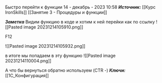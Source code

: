 
Быстро перейти к функции
 14 - декабрь - 2023  10:58 
***Источник:***  [[Курс IronSkills]] [[Занятие 3 - Процедуры и функции]]

***Заметка*** 
Видим функцию в коде и хотим к ней перейки как по ссылку
![[Pasted image 20231214105910.png]]

F12

![[Pasted image 20231214105932.png]]

в итоге мы попадаем в эту функцию
![[Pasted image 20231214110004.png]]

А что бы вернуться обратно используем (CTR -)
***Ключи:*** [[1С_Конфигурация]]